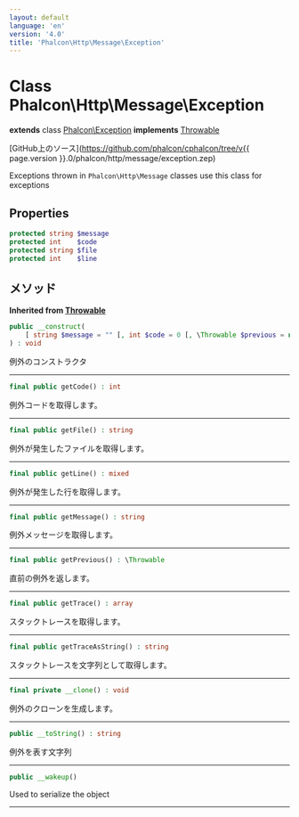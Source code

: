 ```yaml
---
layout: default
language: 'en'
version: '4.0'
title: 'Phalcon\Http\Message\Exception'
---
```


# Class **Phalcon\Http\Message\Exception**

**extends** class [Phalcon\Exception](Phalcon_Exception) **implements** [Throwable](https://secure.php.net/manual/en/class.throwable.php)

[GitHub上のソース](https://github.com/phalcon/cphalcon/tree/v{{ page.version }}.0/phalcon/http/message/exception.zep)

Exceptions thrown in `Phalcon\Http\Message` classes use this class for exceptions

## Properties

```php
protected string $message 
protected int    $code    
protected string $file    
protected int    $line    
```

## メソッド

**Inherited from [Throwable](https://secure.php.net/manual/en/class.throwable.php)**

```php
public __construct( 
    [ string $message = "" [, int $code = 0 [, \Throwable $previous = null ]]] 
) : void
```

例外のコンストラクタ

* * *

```php
final public getCode() : int
```

例外コードを取得します。

* * *

```php
final public getFile() : string
```

例外が発生したファイルを取得します。

* * *

```php
final public getLine() : mixed
```

例外が発生した行を取得します。

* * *

```php
final public getMessage() : string
```

例外メッセージを取得します。

* * *

```php
final public getPrevious() : \Throwable
```

直前の例外を返します。

* * *

```php
final public getTrace() : array 
```

スタックトレースを取得します。

* * *

```php
final public getTraceAsString() : string
```

スタックトレースを文字列として取得します。

* * *

```php
final private __clone() : void
```

例外のクローンを生成します。

* * *

```php
public __toString() : string
```

例外を表す文字列

* * *

```php
public __wakeup()
```

Used to serialize the object

* * *